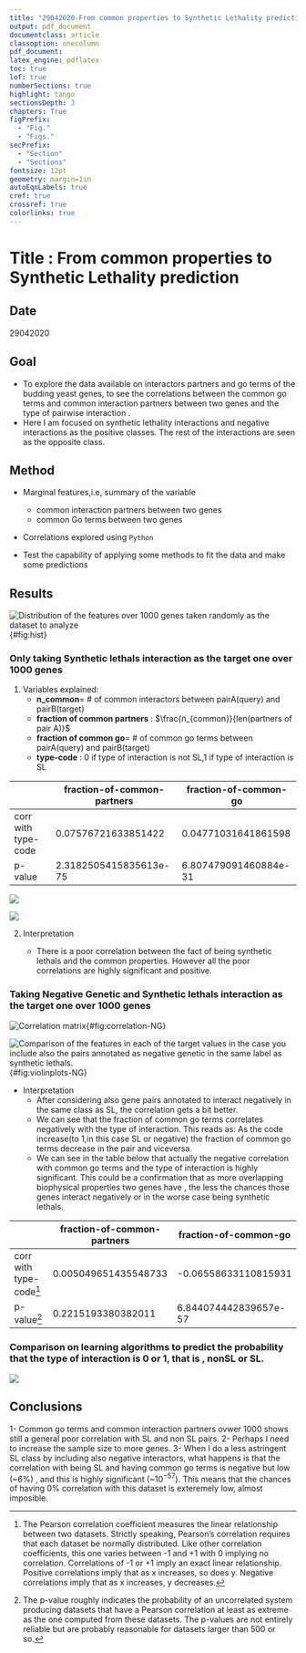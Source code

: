 ```yaml
---
title: "29042020-From common properties to Synthetic Lethality prediction"
output: pdf_document
documentclass: article
classoption: onecolumn
pdf_document:
latex_engine: pdflatex
toc: true
lof: true
numberSections: true
highlight: tango
sectionsDepth: 3
chapters: True
figPrefix:
  - "Fig."
  - "Figs."
secPrefix:
  - "Section"
  - "Sections"
fontsize: 12pt
geometry: margin=1in
autoEqnLabels: true
cref: true
crossref: true
colorlinks: true
---
```


# Title : From common properties to Synthetic Lethality prediction

## Date
29042020

## Goal

- To explore the data available on interactors partners and go terms of the budding yeast genes, to see the correlations between the common go terms and common interaction partners between two genes and the type of pairwise interaction .
- Here I am focused on synthetic lethality interactions and negative interactions as the positive classes. The rest of the interactions are seen as the opposite class. 

## Method

- Marginal features,i.e, summary of the variable
    - common interaction partners between two genes
    - common Go terms between two genes

- Correlations explored  using ```Python```

- Test the capability of applying some methods to fit the data and make some predictions



## Results

![Distribution of the features over 1000 genes taken randomly as the dataset to analyze](../images/29042020-distributions-of-features-common-go&partners-1000-genes.png){#fig:hist}


### Only taking Synthetic lethals interaction as the target one over 1000 genes 



1. Variables explained:
    - **n_common**= # of common interactors between pairA(query) and pairB(target)
    - **fraction of common partners** : $\frac{n_{common}}{len(partners of pair A)}$
    - **fraction of common go**= # of common go terms between pairA(query) and pairB(target)
    - **type-code** : 0 if type of interaction is not SL,1 if type of interaction is SL


|                     	| fraction-of-common-partners 	| fraction-of-common-go 	|
|---------------------	|-----------------------------	|-----------------------	|
| corr with type-code 	| 0.07576721633851422         	| 0.04771031641861598   	|
| p-value             	| 2.3182505415835613e-75      	| 6.807479091460884e-31 	|




![](../images/29042020-Correlation-matrix-of-features-with-1000-genes-only-SL.png)

![](../images/29042020-correlations-violionplot-1000-genes-including-only-SL.png)


2. Interpretation

    - There is a poor correlation between the fact of being synthetic lethals and the common properties. However all the poor correlations are highly significant and positive. 

### Taking Negative Genetic and Synthetic lethals interaction as the target one over 1000 genes 






![Correlation matrix](../images/29042020-Correlation-matrix-of-features-with-1000-genes-including-negative-genetics.png){#fig:correlation-NG}

![Comparison of the features in each of the target values in the case you include also the pairs annotated as negative genetic in the same label as synthetic lethals.](../images/29042020-correlations-violionplot-1000-genes-including-negative-genetic.png){#fig:violinplots-NG}

- Interpretation
    - After considering also gene pairs annotated to interact negatively in the same class as SL, the correlation gets a bit better. 
    - We can see that the fraction of common go terms correlates negatively with the type of interaction. This reads as: As the code increase(to 1,in this case SL or negative) the fraction of common go terms decrease in the pair and viceversa.
    - We can see in the table below that actually the negative correlation with common go terms and the type of interaction is highly significant. This could be a confirmation that as more overlapping biophysical properties two genes have , the less the chances those genes interact negatively or in the worse case being synthetic lethals. 

|                     	| fraction-of-common-partners 	| fraction-of-common-go 	|
|-------------------------------------	|-----------------------------	|-----------------------	|
| corr with type-code[^2] 	| 0.005049651435548733        	| -0.06558633110815931  	|
| p-value[^1]            	| 0.2215193380382011          	| 6.844074442839657e-57 	|
[^1]: The p-value roughly indicates the probability of an uncorrelated system producing datasets that have a Pearson correlation at least as extreme as the one computed from these datasets. The p-values are not entirely reliable but are probably reasonable for datasets larger than 500 or so.

[^2]: The Pearson correlation coefficient measures the linear relationship between two datasets. Strictly speaking, Pearson’s correlation requires that each dataset be normally distributed. Like other correlation coefficients, this one varies between -1 and +1 with 0 implying no correlation. Correlations of -1 or +1 imply an exact linear relationship. Positive correlations imply that as x increases, so does y. Negative correlations imply that as x increases, y decreases.

### Comparison on learning algorithms to predict the probability that the type of interaction is 0 or 1, that is , nonSL or SL. 


![](../images/29042020-comparison-of-methods-to-estimate-SL-from-common-partners-and-go-terms.png)


## Conclusions

1- Common go terms and common interaction partners ovwer 1000 shows still a general poor correlation with SL and non SL pairs. 
2- Perhaps I need to increase the sample size to more genes. 
3- When I do a less astringent SL class by including also negative interactors, what happens is that the correlation with being SL and having common go terms is negative but low (~6%) , and this is highly significant (~10$^{-57}$). This means that the chances of having 0% correlation with this dataset is exteremely low, almost imposible. 